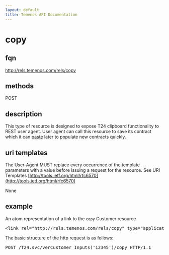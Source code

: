```yaml
---
layout: default
title: Temenos API Documentation
---
```


# copy

## fqn
http://rels.temenos.com/rels/copy

## methods
POST

## description
This type of resource is designed to expose T24 clipboard functionality to REST user agent. User agent can call this resource to save its contract which it can [paste](../paste) later to populate new contracts quickly.


## uri templates
The User-Agent MUST replace every occurrence of the template parameters with a value before issuing a request for the resource.  See URI Templates [http://tools.ietf.org/html/rfc6570](http://tools.ietf.org/html/rfc6570)

None

## example
An atom representation of a link to the `copy` Customer resource
<pre>
&lt;link rel="http://rels.temenos.com/rels/copy" type="application/atom+xml;type=entry" title="Copy deal" href="verCustomer_Inputs('12345')/copy"/&gt;
</pre>

The basic structure of the http request is as follows:
<pre>
POST /T24.svc/verCustomer_Inputs('12345')/copy HTTP/1.1
</pre>
